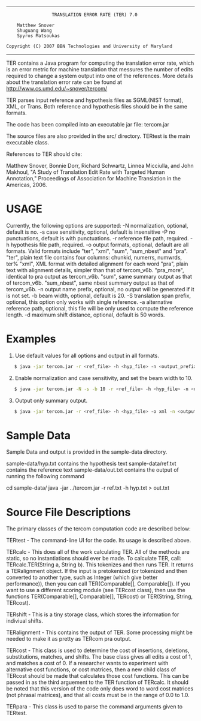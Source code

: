 ------------------------------------------------------------------------
                     TRANSLATION ERROR RATE (TER) 7.0

        Matthew Snover
        Shuguang Wang
        Spyros Matsoukas

	Copyright (C) 2007 BBN Technologies and University of Maryland      
------------------------------------------------------------------------

TER contains a Java program for computing the translation error rate,
which is an error metric for machine translation that messures the number of 
edits required to change a system output into one of the references. More details
about the translation error rate can be found at 
http://www.cs.umd.edu/~snover/tercom/

TER parses input reference and hypothesis files as SGML(NIST format), XML,
or Trans. Both reference and hypothesis files should be in the same formats.

The code has been compiled into an executable jar file: tercom.jar

The source files are also provided in the src/ directory.  TERtest is the main 
executable class. 

References to TER should cite:

Matthew Snover, Bonnie Dorr, Richard Schwartz, Linnea Micciulla, and
John Makhoul, "A Study of Translation Edit Rate with Targeted Human
Annotation," Proceedings of Association for Machine Translation in the
Americas, 2006.

USAGE
=====

Currently, the following options are supported:
   -N normalization, optional, default is no.
   -s case sensitivity, optional, default is insensitive
   -P no punctuations, default is with punctuations.
   -r reference file path, required.
   -h hypothesis file path, required.
   -o output formats, optional, default are all formats.
      Valid formats include "ter", "xml", "sum", "sum_nbest" and "pra".
      "ter", plain text file contains four columns: chunkid, numerrs, numwrds, ter%
      "xml", XML format with detailed alignment for each word
      "pra", plain text with alignment details, simpler than that of tercom_v6b.
      "pra_more", identical to pra output as tercom_v6b.
      "sum", same summary output as that of tercom_v6b.
      "sum_nbest", same nbest summary output as that of tercom_v6b. 
   -n output name prefix, optional, no output will be generated if it is not set.
   -b beam width, optional, default is 20.
   -S translation span prefix, optional, this option only works with single reference.
   -a alternative reference path, optional, this file will be only used to compute the reference length.
   -d maximum shift distance, optional, default is 50 words.   

Examples
========
1. Use default values for all options and output in all formats.

```bash
   $ java -jar tercom.jar -r <ref_file> -h <hyp_file> -n <output_prefix>
```

2. Enable normalization and case sensitivity, and set the beam width
   to 10.

```bash
   $ java -jar tercom.jar -N -s -b 10 -r <ref_file> -h <hyp_file> -n <output_prefix>
```

3. Output only summary output.

```bash
   $ java -jar tercom.jar -r <ref_file> -h <hyp_file> -o xml -n <output_prefix>
```

Sample Data
===========

Sample Data and output is provided in the sample-data directory.

sample-data/hyp.txt contains the hypothesis text
sample-data/ref.txt contains the reference text
sample-data/out.txt contains the output of running the following command

cd sample-data/
java -jar ../tercom.jar -r ref.txt -h hyp.txt > out.txt

Source File Descriptions
========================

The primary classes of the tercom computation code are described below:

TERtest - The command-line UI for the code.  Its usage is described above.

TERcalc - This does all of the work calculating TER.  All of the
methods are static, so no instantiations should ever be made.  To
calculate TER, call: TERcalc.TER(String a, String b).  This tokenizes
and then runs TER.  It returns a TERalignment object.  If the input is
pretokenized (or tokenized and then converted to another type, such as
Integer (which give better performance)), then you can call
TER(Comparable[], Comparable[]).  If you want to use a different
scoring module (see TERcost class), then use the functions
TER(Comparable[], Comparable[], TERcost) or TER(String, String,
TERcost).

TERshift - This is a tiny storage class, which stores the information
for indiviual shifts.

TERalignment - This contains the output of TER.  Some processing might
be needed to make it as pretty as TERcom pra output.

TERcost - This class is used to determine the cost of insertions,
deletions, substitutions, matches, and shifts.  The base class gives
all edits a cost of 1, and matches a cost of 0.  If a researcher wants
to experiment with alternative cost functions, or cost matrices, then
a new child class of TERcost should be made that calculates those cost
functions.  This can be passed in as the third arguement to the TER
function of TERcalc.  It should be noted that this version of the code
only does word to word cost matrices (not phrasal matrices), and that
all costs must be in the range of 0.0 to 1.0.

TERpara - This class is used to parse the command arguments given to TERtest.